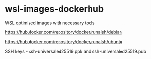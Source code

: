 # wsl-images-dockerhub

WSL optimized images with necessary tools

https://hub.docker.com/repository/docker/runalsh/debian

https://hub.docker.com/repository/docker/runalsh/ubuntu

SSH keys - ssh-universaled25519.ppk and ssh-universaled25519.pub
